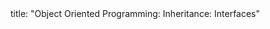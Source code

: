 <frontmatter>
title: "Object Oriented Programming: Inheritance: Interfaces"
</frontmatter>

<include src="navbar.md" boilerplate />

<include src="unit-inPage-asFlat.md" boilerplate />